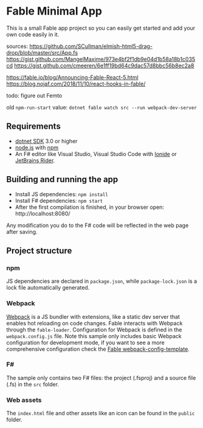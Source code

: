 # Fable Minimal App

This is a small Fable app project so you can easily get started and add your own code easily in it.

sources:
https://github.com/SCullman/elmish-html5-drag-drop/blob/master/src/App.fs
https://gist.github.com/MangelMaxime/973e4bf2f1db9e04d1b58a18b1c035cd
https://gist.github.com/cmeeren/6e1ff19bd64c9dac57d8bbc56b8ec2a8

https://fable.io/blog/Announcing-Fable-React-5.html
https://blog.nojaf.com/2018/11/10/react-hooks-in-fable/


todo:
figure out Femto

old `npm-run-start` value: `dotnet fable watch src --run webpack-dev-server`

## Requirements

* [dotnet SDK](https://www.microsoft.com/net/download/core) 3.0 or higher
* [node.js](https://nodejs.org) with [npm](https://www.npmjs.com/)
* An F# editor like Visual Studio, Visual Studio Code with [Ionide](http://ionide.io/) or [JetBrains Rider](https://www.jetbrains.com/rider/).

## Building and running the app

* Install JS dependencies: `npm install`
* Install F# dependencies: `npm start`
* After the first compilation is finished, in your browser open: http://localhost:8080/

Any modification you do to the F# code will be reflected in the web page after saving.

## Project structure

### npm

JS dependencies are declared in `package.json`, while `package-lock.json` is a lock file automatically generated.

### Webpack

[Webpack](https://webpack.js.org) is a JS bundler with extensions, like a static dev server that enables hot reloading on code changes. Fable interacts with Webpack through the `fable-loader`. Configuration for Webpack is defined in the `webpack.config.js` file. Note this sample only includes basic Webpack configuration for development mode, if you want to see a more comprehensive configuration check the [Fable webpack-config-template](https://github.com/fable-compiler/webpack-config-template/blob/master/webpack.config.js).

### F#

The sample only contains two F# files: the project (.fsproj) and a source file (.fs) in the `src` folder.

### Web assets

The `index.html` file and other assets like an icon can be found in the `public` folder.
